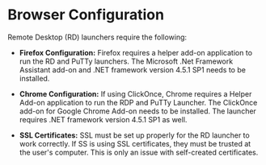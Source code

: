 [title]: # (Browser Configuration)
[tags]: # (Launcher)
[priority]: # (1000)

# Browser Configuration

Remote Desktop (RD) launchers require the following:

- **Firefox Configuration:** Firefox requires a helper add-on application to run the RD and PuTTy launchers. The Microsoft .Net Framework Assistant add-on and .NET framework version 4.5.1 SP1 needs to be installed.

- **Chrome Configuration:** If using ClickOnce, Chrome requires a Helper Add-on application to run the RDP and PuTTy Launcher. The ClickOnce add-on for Google Chrome Add-on needs to be installed. The launcher requires .NET framework version 4.5.1 SP1 as well.

- **SSL Certificates:** SSL must be set up properly for the RD launcher to work correctly. If SS is using SSL certificates, they must be trusted at the user's computer. This is only an issue with self-created certificates.
